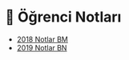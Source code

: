 # 📕 Öğrenci Notları

<!--YPackage.YGitbookIntegration-tarafından-otomatik-oluşturulmuştur-->

- [2018 Notlar BM](2018%20Notlar%20BM.pdf)
- [2019 Notlar BN](2019%20Notlar%20BN.pdf)

<!--YPackage.YGitbookIntegration-tarafından-otomatik-oluşturulmuştur-->
